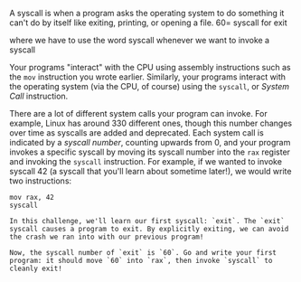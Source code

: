 A syscall is when a program asks the operating system to do something it can't do by itself
like exiting, printing, or opening a file.
60= syscall for exit

where we have to use the word syscall whenever we want to invoke a syscall

Your programs "interact" with the CPU using assembly instructions such as the `mov` instruction you wrote earlier. Similarly, your programs interact with the operating system (via the CPU, of course) using the `syscall`, or _System Call_ instruction.

There are a lot of different system calls your program can invoke. For example, Linux has around 330 different ones, though this number changes over time as syscalls are added and deprecated. Each system call is indicated by a _syscall number_, counting upwards from 0, and your program invokes a specific syscall by moving its syscall number into the `rax` register and invoking the `syscall` instruction. For example, if we wanted to invoke syscall 42 (a syscall that you'll learn about sometime later!), we would write two instructions:

```assembly
mov rax, 42
syscall
```


``` req 
In this challenge, we'll learn our first syscall: `exit`. The `exit` syscall causes a program to exit. By explicitly exiting, we can avoid the crash we ran into with our previous program!

Now, the syscall number of `exit` is `60`. Go and write your first program: it should move `60` into `rax`, then invoke `syscall` to cleanly exit!
```